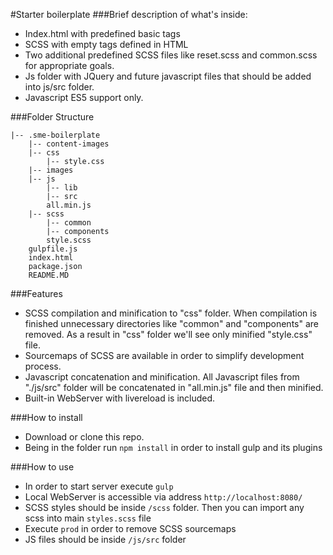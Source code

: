 #Starter boilerplate
###Brief description of what's inside:
* Index.html with predefined basic tags
* SCSS with empty tags defined in HTML
* Two additional predefined SCSS files like reset.scss and common.scss for appropriate goals.
* Js folder with JQuery and future javascript files that should be added into js/src folder.
* Javascript ES5 support only.

###Folder Structure
```
|-- .sme-boilerplate
    |-- content-images
    |-- css
        |-- style.css
    |-- images
    |-- js
        |-- lib
        |-- src
        all.min.js
    |-- scss
        |-- common
        |-- components
        style.scss
    gulpfile.js
    index.html
    package.json
    README.MD
```

###Features
* SCSS compilation and minification to "css" folder. When compilation is finished unnecessary directories like "common" and "components" are removed. As a result in "css" folder we'll see only minified "style.css" file.
* Sourcemaps of SCSS are available in order to simplify development process.
* Javascript concatenation and minification. All Javascript files from "./js/src" folder will be concatenated in "all.min.js" file and then minified.
* Built-in WebServer with livereload is included.

###How to install
* Download or clone this repo.
* Being in the folder run ```npm install``` in order to install gulp and its plugins

###How to use
* In order to start server execute `````gulp`````
* Local WebServer is accessible via address ```http://localhost:8080/```
* SCSS styles should be inside ```/scss``` folder. Then you can import any scss into main ```styles.scss``` file
* Execute ```prod``` in order to remove SCSS sourcemaps
* JS files should be inside ```/js/src``` folder